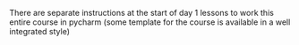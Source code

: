 There are separate instructions at the start of day 1 lessons to work this entire course in pycharm (some template for the course is available in a well integrated style)